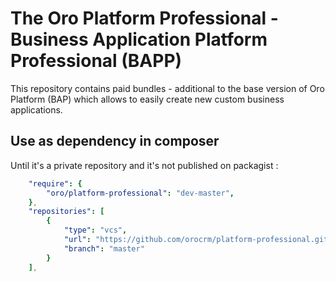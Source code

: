 The Oro Platform Professional - Business Application Platform Professional (BAPP)
================================================================================

This repository contains paid bundles - additional to the base version of Oro Platform (BAP) which allows to easily create new custom business applications.

Use as dependency in composer
-----------------------------
Until it's a private repository and it's not published on packagist :

```yaml
    "require": {
        "oro/platform-professional": "dev-master",
    },
    "repositories": [
        {
            "type": "vcs",
            "url": "https://github.com/orocrm/platform-professional.git",
            "branch": "master"
        }
    ],
```
